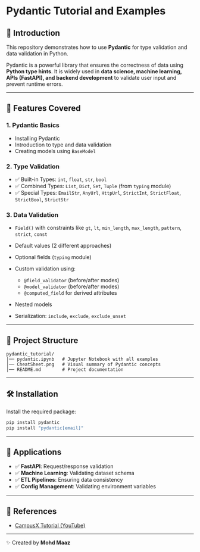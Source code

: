 # Pydantic Tutorial and Examples

## 📌 Introduction

This repository demonstrates how to use **Pydantic** for type validation and data validation in Python.

Pydantic is a powerful library that ensures the correctness of data using **Python type hints**.
It is widely used in **data science, machine learning, APIs (FastAPI), and backend development** to validate user input and prevent runtime errors.

---

## 🚀 Features Covered

### 1. Pydantic Basics

* Installing Pydantic
* Introduction to type and data validation
* Creating models using `BaseModel`

### 2. Type Validation

* ✅ Built-in Types: `int`, `float`, `str`, `bool`
* ✅ Combined Types: `List`, `Dict`, `Set`, `Tuple` (from `typing` module)
* ✅ Special Types: `EmailStr`, `AnyUrl`, `HttpUrl`, `StrictInt`, `StrictFloat`, `StrictBool`, `StrictStr`

### 3. Data Validation

* `Field()` with constraints like `gt`, `lt`, `min_length`, `max_length`, `pattern`, `strict`, `const`
* Default values (2 different approaches)
* Optional fields (`typing` module)
* Custom validation using:

  * `@field_validator` (before/after modes)
  * `@model_validator` (before/after modes)
  * `@computed_field` for derived attributes
* Nested models
* Serialization: `include`, `exclude`, `exclude_unset`

---

## 📂 Project Structure

```
pydantic_tutorial/
│── pydantic.ipynb   # Jupyter Notebook with all examples
│── CheatSheet.png   # Visual summary of Pydantic concepts
│── README.md        # Project documentation
```

---

## 🛠️ Installation

Install the required package:

```bash
pip install pydantic
pip install "pydantic[email]"
```

---

## 🎯 Applications

* ✅ **FastAPI**: Request/response validation
* ✅ **Machine Learning**: Validating dataset schema
* ✅ **ETL Pipelines**: Ensuring data consistency
* ✅ **Config Management**: Validating environment variables

---

## 📖 References

* [CampusX Tutorial (YouTube)](https://youtu.be/lRArylZCeOs?si=6LigIPFstzCYvc_y)

---

✨ Created by **Mohd Maaz**

